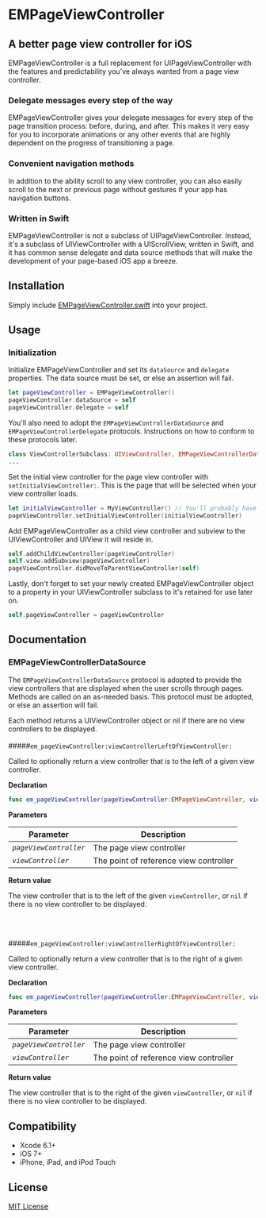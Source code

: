 # EMPageViewController

## A better page view controller for iOS
EMPageViewController is a full replacement for UIPageViewController with the features and predictability you’ve always wanted from a page view controller.

### Delegate messages every step of the way
EMPageViewController gives your delegate messages for every step of the page transition process: before, during, and after. This makes it very easy for you to incorporate animations or any other events that are highly dependent on the progress of transitioning a page.

### Convenient navigation methods
In addition to the ability scroll to any view controller, you can also easily scroll to the next or previous page without gestures if your app has navigation buttons.

### Written in Swift
EMPageViewController is not a subclass of UIPageViewController. Instead, it's a subclass of UIViewController with a UIScrollView, written in Swift, and it has common sense delegate and data source methods that will make the development of your page-based iOS app a breeze.

## Installation
Simply include [EMPageViewController.swift](EMPageViewController.swift) into your project.

## Usage

### Initialization

Initialize EMPageViewController and set its `dataSource` and `delegate` properties. The data source must be set, or else an assertion will fail.
```swift
let pageViewController = EMPageViewController()
pageViewController.dataSource = self
pageViewController.delegate = self
```

You'll also need to adopt the `EMPageViewControllerDataSource` and `EMPageViewControllerDelegate` protocols. Instructions on how to conform to these protocols later.
```swift
class ViewControllerSubclass: UIViewController, EMPageViewControllerDataSource, EMPageViewControllerDelegate ...
...
```

Set the initial view controller for the page view controller with `setInitialViewController:`. This is the page that will be selected when your view controller loads.
```swift
let initialViewController = MyViewController() // You'll probably have a method here that returns your view controller based on an index value or something similar, like viewControllerAtIndex:
pageViewController.setInitialViewController(initialViewController)
```

Add EMPageViewController as a child view controller and subview to the UIViewController and UIView it will reside in.
```swift
self.addChildViewController(pageViewController)
self.view.addSubview(pageViewController)
pageViewController.didMoveToParentViewController(self)
```

Lastly, don't forget to set your newly created EMPageViewController object to a property in your UIViewController subclass to it's retained for use later on.

```swift
self.pageViewController = pageViewController
```


## Documentation
### EMPageViewControllerDataSource
The `EMPageViewControllerDataSource` protocol is adopted to provide the view controllers that are displayed when the user scrolls through pages. Methods are called on an as-needed basis. This protocol must be adopted, or else an assertion will fail.

Each method returns a UIViewController object or nil if there are no view controllers to be displayed.
<br><br>
#####`em_pageViewController:viewControllerLeftOfViewController:`

Called to optionally return a view controller that is to the left of a given view controller.

**Declaration**
```swift
func em_pageViewController(pageViewController:EMPageViewController, viewControllerLeftOfViewController viewController:UIViewController) -> UIViewController?
```
**Parameters**

Parameter              | Description
---------------------- | --------------------------------------
*`pageViewController`* | The page view controller
*`viewController`*     | The point of reference view controller

**Return value**

The view controller that is to the left of the given `viewController`, or `nil` if there is no view controller to be displayed.

<br><br>

#####`em_pageViewController:viewControllerRightOfViewController:`

Called to optionally return a view controller that is to the right of a given view controller.

**Declaration**
```swift
func em_pageViewController(pageViewController:EMPageViewController, viewControllerLeftOfViewController viewController:UIViewController) -> UIViewController?
```
**Parameters**

Parameter              | Description
---------------------- | --------------------------------------
*`pageViewController`* | The page view controller
*`viewController`*     | The point of reference view controller

**Return value**

The view controller that is to the right of the given `viewController`, or `nil` if there is no view controller to be displayed.

## Compatibility
* Xcode 6.1+
* iOS 7+
* iPhone, iPad, and iPod Touch

## License
[MIT License](LICENSE)
